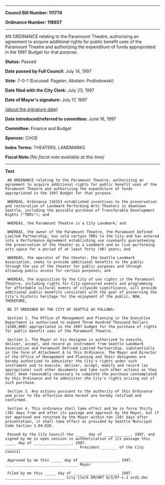 

********

**Council Bill Number: 111774**
   
**Ordinance Number: 118657**
********

 AN ORDINANCE relating to the Paramount Theatre, authorizing an agreement to acquire additional rights for public benefit uses of the Paramount Theatre and authorizing the expenditure of funds appropriated in the 1997 Budget for that purpose.

**Status:** Passed
   
**Date passed by Full Council:** July 14, 1997
   
**Vote:** 7-0-1 (Excused: Pageler; Abstain: Podlodowski)
   
**Date filed with the City Clerk:** July 23, 1997
   
**Date of Mayor's signature:** July 17, 1997
   
[(about the signature date)](/~public/approvaldate.htm)
   
   
   
**Date introduced/referred to committee:** June 16, 1997
   
**Committee:** Finance and Budget
   
**Sponsor:** CHOE
   
   
**Index Terms:** THEATERS, LANDMARKS

**Fiscal Note:**_(No fiscal note available at this time)_

********

**Text**
   
```
 AN ORDINANCE relating to the Paramount Theatre, authorizing an agreement to acquire additional rights for public benefit uses of the Paramount Theatre and authorizing the expenditure of funds appropriated in the 1997 Budget for that purpose.

 WHEREAS, Ordinance 116153 established incentives to the preservation and restoration of Landmark Performing Arts Theaters in downtown Seattle, including the possible purchase of Transferable Development Rights ("TDRs"); and

 WHEREAS, the Paramount Theatre is a City Landmark; and

 WHEREAS, the owner of the Paramount Theatre, the Paramount Defined Limited Partnership, has sold certain TDRs to the City and has entered into a Performance Agreement establishing use covenants guaranteeing the preservation of the theater as a Landmark and as live performing arts space for a period of at least forty (40) years; and

 WHEREAS, the operator of the theater, the Seattle Landmark Association, seeks to provide additional benefits to the public through the use of the theater for public purposes and through allowing public access for certain purposes; and

 WHEREAS, the acquisition by the City of use rights in the Paramount Theatre, including rights for City-sponsored events and programming for affordable cultural events of citywide significance, will provide additional public benefits consistent with the goal of preserving the City's historic heritage for the enjoyment of the public; NOW, THEREFORE,

 BE IT ORDAINED BY THE CITY OF SEATTLE AS FOLLOWS:

 Section 1. The Office of Management and Planning in the Executive Department is authorized to expend Three Hundred Thousand Dollars ($300,000) appropriated in the 1997 budget for the purchase of rights for public benefit uses of the Paramount Theatre.

 Section 2. The Mayor or his designee is authorized to execute, deliver, accept, and record an instrument from Seattle Landmark Association and Paramount Defined Limited Partnership, substantially in the form of Attachment A to this Ordinance. The Mayor and Director of the Office of Management and Planning and their designees are hereby authorized to administer the City's rights under such instrument and to execute, deliver, accept, modify and record (as appropriate) such other documents and take such other actions as they shall deem reasonably necessary to complete the purchase contemplated by this Ordinance and to administer the City's rights arising out of such purchase.

 Section 3. Any actions pursuant to the authority of this Ordinance and prior to the effective date hereof are hereby ratified and confirmed.

 Section 4. This ordinance shall take effect and be in force thirty (30) days from and after its passage and approval by the Mayor, but if not approved and returned by the Mayor within ten (10) days after presentation, it shall take effect as provided by Seattle Municipal Code Section 1.04.020.

 Passed by the City Council the _____ day of ____________, 1997, and signed by me in open session in authentication of its passage this _____ day of _________________, 1997. _________________________________ President _______ of the City Council

 Approved by me this _____ day of _________________, 1997. _________________________________ Mayor

 Filed by me this _____ day of ____________________, 1997. ___________________________ City Clerk EM/HRT 6/3/97-v.2 ord2.doc

```

